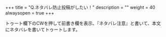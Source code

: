 +++
title = "Q.ネタバレ防止投稿がしたい！"
description = ""
weight = 40
alwaysopen = true
+++

トゥート欄下のCWを押して前書き欄を表示、『ネタバレ注意』と書いて、本文にネタバレを書いてトゥートします。
